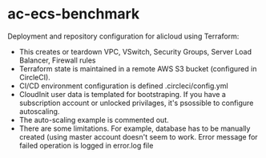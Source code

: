 # ac-ecs-benchmark

Deployment and repository configuration for alicloud using Terraform:

  - This creates or teardown VPC, VSwitch, Security Groups, Server Load Balancer, Firewall rules
  - Terraform state is maintained in a remote AWS S3 bucket (configured in CircleCI).
  - CI/CD environment configuration is defined .circleci/config.yml
  - CloudInit user data is templated for bootstraping. If you have a subscription account or unlocked privilages, it's psossible to configure autoscaling.
  - The auto-scaling example is commented out.
  - There are some limitations. For example, database has to be manually created (using master account doesn't seem to work. Error message for failed operation is logged in error.log file
  
